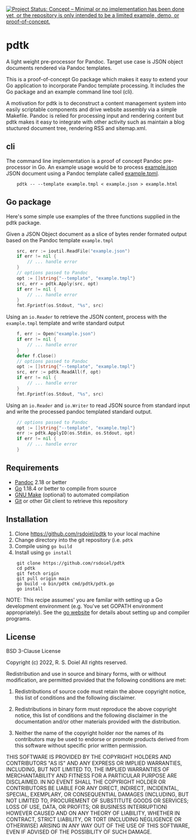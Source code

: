
[![Project Status: Concept – Minimal or no implementation has been done yet, or the repository is only intended to be a limited example, demo, or proof-of-concept.](https://www.repostatus.org/badges/latest/concept.svg)](https://www.repostatus.org/#concept)

pdtk
====

A light weight pre-processor for Pandoc. Target use case is JSON object
documents rendered via Pandoc templates.

This is a proof-of-concept Go package which makes it easy to extend
your Go application to incorporate Pandoc template processing. It includes
the Go package and an example command line tool (cli).

A motivation for pdtk is to deconstruct a content management system
into easily scriptable components and drive website assembly via
a simple Makefile. Pandoc is relied for processing input and
rendering content but pdtk makes it easy to integrate with other
activity such as maintain a blog stuctured document tree,
rendering RSS and sitemap.xml.

cli
---

The command line implementation is a proof of concept Pandoc
pre-processor in Go. An example usage would be to process
[example.json](example.json) JSON document using a Pandoc template
called [example.tpml](example.tmpl).

```shell
    pdtk -- --template example.tmpl < example.json > example.html
```

Go package
----------

Here's some simple use examples of the three functions supplied
in the pdtk package.

Given a JSON Object document  as a slice of bytes render formated
output based on the Pandoc template `example.tmpl`

```go
    src, err := ioutil.ReadFile("example.json")
    if err != nil {
        // ... handle error
    }
    // options passed to Pandoc
    opt := []string{"--template", "example.tmpl"}
    src, err = pdtk.Apply(src, opt)
    if err != nil {
        // ... handle error
    }
    fmt.Fprintf(os.Stdout, "%s", src)
```

Using an `io.Reader` to retrieve the JSON content, process with the
`example.tmpl` template and write standard output

```go
    f, err := Open("example.json")
    if err != nil {
        // ... handle error
    }
    defer f.Close()
    // options passed to Pandoc
    opt := []string{"--template", "example.tmpl"}
    src, err := pdtk.ReadAll(f, opt)
    if err != nil {
        // ... handle error
    }
    fmt.Fprintf(os.Stdout, "%s", src)
```

Using an `io.Reader` and `io.Writer` to read JSON source from standard
input and write the processed pandoc templated standard output.

```go
    // options passed to Pandoc
    opt := []string{"--template", "example.tmpl"}
    err := pdtk.ApplyIO(os.Stdin, os.Stdout, opt)
    if err != nil {
        // ... handle error
    }
```

Requirements
------------

- [Pandoc](https://pandoc.org) 2.18 or better
- [Go](https://golang.org) 1.18.4 or better to compile from source
- [GNU Make](https://www.gnu.org/software/make/) (optional) to automated compilation
- [Git](https://git-scm.com/) or other Git client to retrieve this repository

Installation
------------

1. Clone https://github.com/rsdoiel/pdtk to your local machine
2. Change directory into the git repository (i.e. `pdtk`
3. Compile using `go build`
4. Install using `go install`

```shell
    git clone https://github.com/rsdoiel/pdtk
    cd pdtk
    git fetch origin
    git pull origin main
    go build -o bin/pdtk cmd/pdtk/pdtk.go
    go install
```

NOTE: This recipe assumes' you are familar with setting up a
Go development environment (e.g. You've set GOPATH environment
appropriately). See the [go website](https://golang.org) for
details about setting up and compiler programs.

License
-------

BSD 3-Clause License

Copyright (c) 2022, R. S. Doiel
All rights reserved.

Redistribution and use in source and binary forms, with or without
modification, are permitted provided that the following conditions are met:

1. Redistributions of source code must retain the above copyright notice, this
   list of conditions and the following disclaimer.

2. Redistributions in binary form must reproduce the above copyright notice,
   this list of conditions and the following disclaimer in the documentation
   and/or other materials provided with the distribution.

3. Neither the name of the copyright holder nor the names of its
   contributors may be used to endorse or promote products derived from
   this software without specific prior written permission.

THIS SOFTWARE IS PROVIDED BY THE COPYRIGHT HOLDERS AND CONTRIBUTORS "AS IS"
AND ANY EXPRESS OR IMPLIED WARRANTIES, INCLUDING, BUT NOT LIMITED TO, THE
IMPLIED WARRANTIES OF MERCHANTABILITY AND FITNESS FOR A PARTICULAR PURPOSE ARE
DISCLAIMED. IN NO EVENT SHALL THE COPYRIGHT HOLDER OR CONTRIBUTORS BE LIABLE
FOR ANY DIRECT, INDIRECT, INCIDENTAL, SPECIAL, EXEMPLARY, OR CONSEQUENTIAL
DAMAGES (INCLUDING, BUT NOT LIMITED TO, PROCUREMENT OF SUBSTITUTE GOODS OR
SERVICES; LOSS OF USE, DATA, OR PROFITS; OR BUSINESS INTERRUPTION) HOWEVER
CAUSED AND ON ANY THEORY OF LIABILITY, WHETHER IN CONTRACT, STRICT LIABILITY,
OR TORT (INCLUDING NEGLIGENCE OR OTHERWISE) ARISING IN ANY WAY OUT OF THE USE
OF THIS SOFTWARE, EVEN IF ADVISED OF THE POSSIBILITY OF SUCH DAMAGE.

